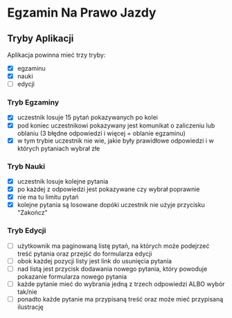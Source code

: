 # Egzamin Na Prawo Jazdy

## Tryby Aplikacji

Aplikacja powinna mieć trzy tryby:

- [x] egzaminu
- [x] nauki
- [ ] edycji

### Tryb Egzaminy

- [x] uczestnik losuje 15 pytań pokazywanych po kolei
- [x] pod koniec uczestnikowi pokazywany jest komunikat o zaliczeniu lub oblaniu (3 błędne odpowiedzi i więcej = oblanie egzaminu)
- [x] w tym trybie uczestnik nie wie, jakie były prawidłowe odpowiedzi i w których pytaniach wybrał złe

### Tryb Nauki

- [x] uczestnik losuje kolejne pytania
- [x] po każdej z odpowiedzi jest pokazywane czy wybrał poprawnie
- [x] nie ma tu limitu pytań
- [x] kolejne pytania są losowane dopóki uczestnik nie użyje przycisku "Zakończ"

### Tryb Edycji

- [ ] użytkownik ma paginowaną listę pytań, na których może podejrzeć treść pytania oraz przejść do formularza edycji
- [ ] obok każdej pozycji listy jest link do usunięcia pytania
- [ ] nad listą jest przycisk dodawania nowego pytania, który powoduje pokazanie formularza nowego pytania
- [ ] każde pytanie mieć do wybrania jedną z trzech odpowiedzi ALBO wybór tak/nie
- [ ] ponadto każde pytanie ma przypisaną treść oraz może mieć przypisaną ilustrację
